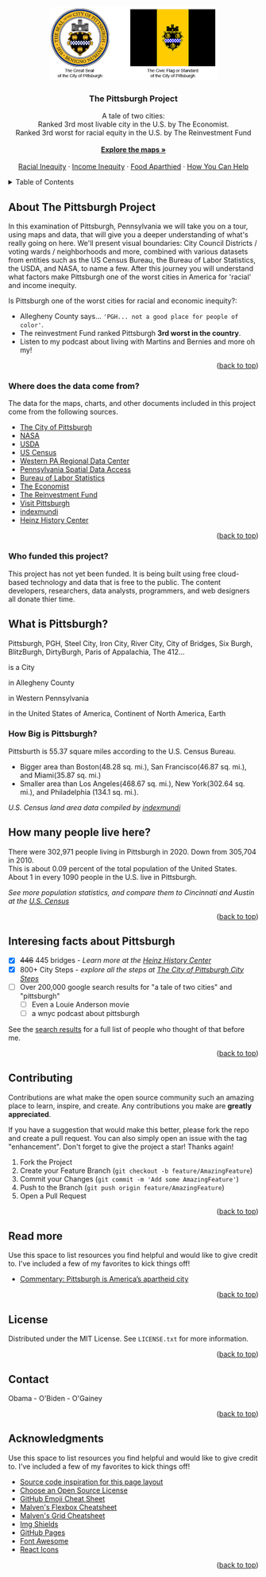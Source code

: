 <div id="top"></div>
<!--
*** Thanks for taking a look at my portfolio. Hopefully 
*** there's something here that inspires you to create something 
*** of your own , or to contact me.
*** The code for this index file was inspired by
*** https://github.com/othneildrew/Best-README-Template/blob/master/README.md
-->


<!-- PROJECT LOGO -->
<br />
<div align="center">
  <a href="">
    <img src="pgh_logo.png" alt="Logo" >
  </a>

  <h3 align="center">The Pittsburgh Project</h3>

  <p align="center">
    A tale of two cities:<br /> 
    Ranked 3rd most livable city in the U.S. by The Economist.  <br />
    Ranked 3rd worst for racial equity in the U.S. by The Reinvestment Fund
    <br /> <br />
    <a href="https://github.com/dts0112/docs"><strong>Explore the maps »</strong></a>
    <br />
    <br />
    <a href="">Racial Inequity</a>
    ·
    <a href="">Income Inequity</a>
    ·
    <a href="">Food Aparthied</a>
    ·
    <a href="">How You Can Help</a>
  </p>
</div>



<!-- TABLE OF CONTENTS -->
<details>
  <summary>Table of Contents</summary>
  <ol>
    <li>
      <a href="#about-the-pittsburgh-project">About The Pittsburgh Project</a>
      <ul>
        <li><a href="#where-does-the-data-come-from">Where does the data come from?</a></li>
        <li><a href="#who-funded-this-project">Who funded this project?"</a></li>
      </ul>
    </li>
    <li>
      <a href="#what-is-pittsburgh">What is Pittsburgh?</a>
      <ul>
        <li><a href="#how-big-is-pittsburgh">How big is Pittsburgh?</a></li>
        <li><a href="#how-many-people-live-here">How many people live here?</a></li>
        <li><a href="#interesting-facts-about-PGH">Interesting facts about PGH</a></li>
        <li><a href="#municipal-boundaries">Municipal boundaries</a></li>
      </ul>
    </li>
    <li><a href="#usage">Air Quality in Poor Neighborhoods</a></li>
    <li><a href="#roadmap">Food Deserts</a></li>
    <li><a href="#contributing">Low Access to food</a></li>
    <li><a href="#license">Gentrification</a></li>
    <li><a href="#contact">Historic racism</a></li>
    <li><a href="#acknowledgments">Stop and Frisk</a></li>
    <li><a href="#contact">Pre gentrification and Home Ownership change in the past 10 years </a></li>
    <li><a href="#acknowledgments">Action Housing</a></li>
    <li><a href="#acknowledgments">Liberty Avenue downtown - Most depressing street in America?</a></li>
    <li><a href="#usage">Dude, Where's my bus?</a></li>
    <li><a href="#roadmap">311 is a joke in your town</a></li>
    <li><a href="#contributing">Toxic developments - why even the rich should be concerned</a></li>
    <li><a href="#license">slider map of the great Black migration out of the city</a></li>
    <li><a href="#contact"></a></li>
    <li><a href="#acknowledgments"></a></li>
    <li><a href="#contact"></a></li>
    <li><a href="#read-more">Read More</a></li>
    <li><a href="#acknowledgments"></a></li>
  </ol>
</details>



<!-- ABOUT THE PROJECT -->
## About The Pittsburgh Project

<!-- Need a good pic here!
[![Product Name Screen Shot][product-screenshot]](https://example.com)
-->
In this examination of Pittsburgh, Pennsylvania we will take you on a tour, using maps and data, that will
give you a deeper understanding of what's really going on here. We'll present visual boundaries: City Council Districts / voting wards /
neighborhoods and more, combined with various datasets from entities such as the US Census Bureau, the Bureau of Labor Statistics, the USDA, and NASA, to name a few. After this journey you will understand what factors make Pittsburgh one of the worst cities in America for 'racial' and income inequity.

Is Pittsburgh one of the worst cities for racial and economic inequity?:
* Allegheny County says... `'PGH... not a good place for people of color'`.
* The reinvestment Fund ranked Pittsburgh **3rd worst in the country**.
* Listen to my podcast about living with Martins and Bernies and more oh my!

<p align="right">(<a href="#top">back to top</a>)</p>

### Where does the data come from?

The data for the maps, charts, and other documents included in this project come from the following sources. 

* [The City of Pittsburgh](https://pittsburghpa.gov)
* [NASA](https://nasa.gov/)
* [USDA](https://usda.gov/)
* [US Census](https://census.gov/)
* [Western PA Regional Data Center](https://wprdc.gov/)
* [Pennsylvania Spatial Data Access](https://www.pasda.psu.edu/)
* [Bureau of Labor Statistics](https://www.bls.gov/)
* [The Economist](https://www.eiu.com/n/campaigns/global-liveability-index-2021/)
* [The Reinvestment Fund](https://www.reinvestment.com/)
* [Visit Pittsburgh](https://www.visitpittsburgh.com/about-us/relocation/education/colleges-universities/#:~:text=There%20are%20more%20than%2029,of%20Pittsburgh%20and%20Duquesne%20University)
* [indexmundi](https://www.indexmundi.com/facts/united-states/quick-facts/cities/rank/land-area)
* [Heinz History Center](https://www.heinzhistorycenter.org/blog/western-pennsylvania-history/pittsburgh-the-city-of-bridges)


<p align="right">(<a href="#top">back to top</a>)</p>



<!-- Who funded this project -->
### Who funded this project?

This project has not yet been funded. It is being built using free cloud-based technology and data that is free to the public.
The content developers, researchers, data analysts, programmers, and web designers all
donate thier time.

<!-- What is Pittsburgh? -->
## What is Pittsburgh?
Pittsburgh, PGH, Steel City, Iron City, River City, City of Bridges, Six Burgh, BlitzBurgh, DirtyBurgh, Paris of Appalachia, The 412...

is a City
<!-- pgh outline!
[![Product Name Screen Shot][product-screenshot]](https://example.com)
-->

in Allegheny County
<!-- PGH in AlleG
[![Product Name Screen Shot][product-screenshot]](https://example.com)
-->

in Western Pennsylvania
<!-- pgh in PA outline!
[![Product Name Screen Shot][product-screenshot]](https://example.com)
-->

in the United States of America, Continent of North America, Earth
<!-- pgh on interactive map zoomed way out!
[![Product Name Screen Shot][product-screenshot]](https://example.com)
-->


### How Big is Pittsburgh?

Pittsburth is 55.37 square miles according to the U.S. Census Bureau. 
* Bigger area than Boston(48.28 sq. mi.), San Francisco(46.87 sq. mi.), and Miami(35.87 sq. mi.)
* Smaller area than Los Angeles(468.67 sq. mi.), New York(302.64 sq. mi.), and Philadelphia (134.1 sq. mi.). 

_U.S. Census land area data compiled by [indexmundi](https://www.indexmundi.com/facts/united-states/quick-facts/cities/rank/land-area)_

<!-- How many people live here? -->
## How many people live here?
There were 302,971 people living in Pittsburgh in 2020. Down from 305,704 in 2010. <br/>
This is about 0.09 percent of the total population of the United States. <br/>
About 1 in every 1090 people in the U.S. live in Pittsburgh.

_See more population statistics, and compare them to Cincinnati and Austin at the  [U.S. Census](https://www.census.gov/quickfacts/fact/table/cincinnaticityohio,pittsburghcitypennsylvania,austincitytexas,US/RTN130212)_

<p align="right">(<a href="#top">back to top</a>)</p>



<!-- Interesting facts about Pittsburgh -->
## Interesing facts about Pittsburgh

- [x] ~~446~~ 445 bridges  -  _Learn more at the [Heinz History Center](https://www.heinzhistorycenter.org/blog/western-pennsylvania-history/pittsburgh-the-city-of-bridges)_
- [x] 800+ City Steps  -   _explore all the steps at [The City of Pittsburgh City Steps](https://pittsburghpa.gov/citysteps)_
- [ ] Over 200,000 google search results for "a tale of two cities" and "pittsburgh"
    - [ ] Even a Louie Anderson movie
    - [ ] a wnyc podcast about pittsburgh

See the [ search results](https://www.google.com/search?q=%22tale+of+two+cities%22+pittsburgh&rlz=1CAYZDA_enUS992&sxsrf=APq-WBvlUY2gh-1Aasf7d_n2iWb5a_JnLg%3A1644314062849&ei=zj0CYrCqM5LOytMPx56ciAY&ved=0ahUKEwiwyfWc6-_1AhUSp3IEHUcPB2EQ4dUDCA4&uact=5&oq=%22tale+of+two+cities%22+pittsburgh&gs_lcp=Cgdnd3Mtd2l6EAMyBAgjECc6BwgAEEcQsAM6BwgjELACECdKBAhBGABKBAhGGABQmAZYqzVgtTtoAXACeACAAVmIAb4CkgEBNJgBAKABAcgBA8ABAQ&sclient=gws-wiz) for a full list of people who thought of that before me.

<p align="right">(<a href="#top">back to top</a>)</p>



<!-- CONTRIBUTING -->
## Contributing

Contributions are what make the open source community such an amazing place to learn, inspire, and create. Any contributions you make are **greatly appreciated**.

If you have a suggestion that would make this better, please fork the repo and create a pull request. You can also simply open an issue with the tag "enhancement".
Don't forget to give the project a star! Thanks again!

1. Fork the Project
2. Create your Feature Branch (`git checkout -b feature/AmazingFeature`)
3. Commit your Changes (`git commit -m 'Add some AmazingFeature'`)
4. Push to the Branch (`git push origin feature/AmazingFeature`)
5. Open a Pull Request

<p align="right">(<a href="#top">back to top</a>)</p>

<!-- read more -->
## Read more

Use this space to list resources you find helpful and would like to give credit to. I've included a few of my favorites to kick things off!
* [Commentary: Pittsburgh is America’s apartheid city](https://www.publicsource.org/commentary-jerry-dickinson-pittsburgh-is-americas-apartheid-city/)

<p align="right">(<a href="#top">back to top</a>)</p>

<!-- LICENSE -->
## License

Distributed under the MIT License. See `LICENSE.txt` for more information.

<p align="right">(<a href="#top">back to top</a>)</p>



<!-- CONTACT -->
## Contact

Obama - O'Biden - O'Gainey



<p align="right">(<a href="#top">back to top</a>)</p>



<!-- ACKNOWLEDGMENTS -->
## Acknowledgments

Use this space to list resources you find helpful and would like to give credit to. I've included a few of my favorites to kick things off!
* [Source code inspiration for this page layout](https://github.com/othneildrew/Best-README-Template/blob/master/README.md)
* [Choose an Open Source License](https://choosealicense.com)
* [GitHub Emoji Cheat Sheet](https://www.webpagefx.com/tools/emoji-cheat-sheet)
* [Malven's Flexbox Cheatsheet](https://flexbox.malven.co/)
* [Malven's Grid Cheatsheet](https://grid.malven.co/)
* [Img Shields](https://shields.io)
* [GitHub Pages](https://pages.github.com)
* [Font Awesome](https://fontawesome.com)
* [React Icons](https://react-icons.github.io/react-icons/search)

<p align="right">(<a href="#top">back to top</a>)</p>



<!-- MARKDOWN LINKS & IMAGES -->
<!-- https://www.markdownguide.org/basic-syntax/#reference-style-links -->
[contributors-shield]: https://img.shields.io/github/contributors/othneildrew/Best-README-Template.svg?style=for-the-badge
[contributors-url]: https://github.com/othneildrew/Best-README-Template/graphs/contributors
[forks-shield]: https://img.shields.io/github/forks/othneildrew/Best-README-Template.svg?style=for-the-badge
[forks-url]: https://github.com/othneildrew/Best-README-Template/network/members
[stars-shield]: https://img.shields.io/github/stars/othneildrew/Best-README-Template.svg?style=for-the-badge
[stars-url]: https://github.com/othneildrew/Best-README-Template/stargazers
[issues-shield]: https://img.shields.io/github/issues/othneildrew/Best-README-Template.svg?style=for-the-badge
[issues-url]: https://github.com/othneildrew/Best-README-Template/issues
[license-shield]: https://img.shields.io/github/license/othneildrew/Best-README-Template.svg?style=for-the-badge
[license-url]: https://github.com/othneildrew/Best-README-Template/blob/master/LICENSE.txt
[linkedin-shield]: https://img.shields.io/badge/-LinkedIn-black.svg?style=for-the-badge&logo=linkedin&colorB=555
[linkedin-url]: https://linkedin.com/in/othneildrew
[product-screenshot]: images/screenshot.png
